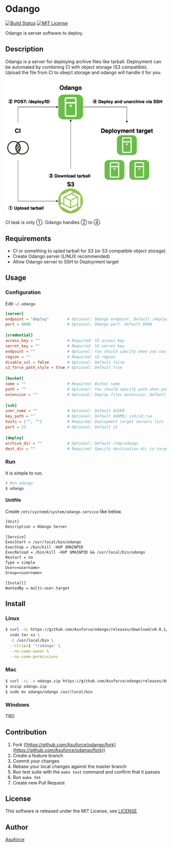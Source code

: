 # Odango

[![Build Status](https://travis-ci.org/Asuforce/odango.svg?branch=master)](https://travis-ci.org/Asuforce/odango)
[![MIT License](https://img.shields.io/badge/license-MIT-blue.svg?style=flat)](LICENSE)

Odango is server software to deploy.

## Description

Odango is a server for deploying archive files like tarball. Deployment can be automated by combining CI with object storage (S3 compatible).  
Upload the file from CI to obejct storage and odango will handle it for you.

![Odango - Architecture](/doc/img/architecture.png)

CI task is only ①. Odango handles ② to ④.

## Requirements

- CI or something to uplad tarball for S3 (or S3 compatible object storage)
- Create Odango server (LINUX recommended)
- Allow Odango server to SSH to Deployment target

## Usage

### Configuration

Edit `~/.odango`

```conf
[server]
endpoint = "deploy"        # Optional: Odango endpoint. Default /deploy
port = 8080                # Optional: Odango port. Default 8080

[credential]
access_key = ""            # Required: S3 access key
secret_key = ""            # Required: S3 secret key
endpoint = ""              # Optional: You should specify when you use object storage(S3 compatible) without S3
region = ""                # Required: S3 region
disable_ssl = false        # Optional: Default false
s3_force_path_style = true # Optional: Default true

[bucket]
name = ""                  # Required: Bucket name
path = ""                  # Optional: You should specify path when your file locate in directry
extension = ""             # Optional: Deploy files extension. Default .tar.gz (Only support .tar.gz now)

[ssh]
user_name = ""             # Optional: Default $USER
key_path = ""              # Optional: Default $HOME/.ssh/id_rsa
hosts = ["", ""]           # Required: Deployment target servers list
port = 22                  # Optional: Default 22

[deploy]
archive_dir = ""           # Optional: Default /tmp/odango
dest_dir = ""              # Required: Specify destination dir in target servers
```

### Run

It is simple to run.

```sh
# Run odango
$ odango
```

#### Unitfile

Create `/etc/systemd/system/odango.service` like below.

```service
[Unit]
Description = Odango Server

[Service]
ExecStart = /usr/local/bin/odango
ExecStop = /bin/kill -HUP $MAINPID
ExecReload = /bin/kill -HUP $MAINPID && /usr/local/bin/odango
Restart = no
Type = simple
User=<username>
Group=<username>

[Install]
WantedBy = multi-user.target
```

## Install

### Linux

```sh
$ curl -sL https://github.com/Asuforce/odango/releases/download/v0.0.1/odango_v0.0.1_linux_amd64.tar.gz |
  sudo tar xz \
  -C /usr/local/bin \
  --strip=1 '*/odango' \
  --no-same-owner \
  --no-same-permissions
```

### Mac

```sh
$ curl -sL -o odango.zip https://github.com/Asuforce/odango/releases/download/v0.0.1/odango_v0.0.1_darwin_amd64.zip
$ unzip odango.zip
$ sudo mv odango/odango /usr/local/bin
```

### Windows

TBD

## Contribution

1. Fork ([https://github.com/Asuforce/odango/fork](https://github.com/Asuforce/odango/fork))
1. Create a feature branch
1. Commit your changes
1. Rebase your local changes against the master branch
1. Run test suite with the `make test` command and confirm that it passes
1. Run `make fmt`
1. Create new Pull Request

## License

This software is released under the MIT License, see [LICENSE](https://github.com/Asuforce/odango/blob/master/LICENSE)

## Author

[Asuforce](https://github.com/Asuforce)
